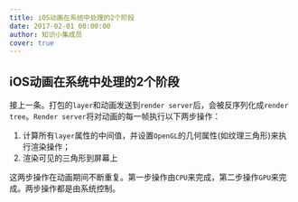 ```yaml
---
title: iOS动画在系统中处理的2个阶段
date: 2017-02-01 00:00:00
author: 知识小集成员
cover: true
---
```


iOS动画在系统中处理的2个阶段
----------

接上一条。打包的`layer`和动画发送到`render server`后，会被反序列化成`render tree`。`Render server`将对动画的每一帧执行以下两步操作：

1. 计算所有`layer`属性的中间值，并设置`OpenGL`的几何属性(如纹理三角形)来执行渲染操作；
2. 渲染可见的三角形到屏幕上

这两步操作在动画期间不断重复。第一步操作由`CPU`来完成，第二步操作`GPU`来完成。两步操作都是由系统控制。